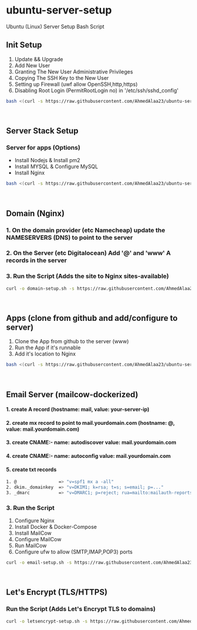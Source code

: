 # ubuntu-server-setup
Ubuntu (Linux) Server Setup Bash Script

## Init Setup

1. Update && Upgrade
2. Add New User
3. Granting The New User Administrative Privileges
4. Copying The SSH Key to the New User
5. Setting up Firewall (uwf allow OpenSSH,http,https)
6. Disabling Root Login (PermitRootLogin no) in '/etc/ssh/sshd_config'


```bash
bash <(curl -s https://raw.githubusercontent.com/AhmedAlaa23/ubuntu-server-setup/main/init-setup.sh)
```

<br/>

## Server Stack Setup

### Server for apps (Options)
- Install Nodejs & Install pm2
- Install MYSQL & Configure MySQL
- Install Nginx

```bash
bash <(curl -s https://raw.githubusercontent.com/AhmedAlaa23/ubuntu-server-setup/main/stack-setup.sh)
```

<br/>

## Domain (Nginx)
### 1. On the domain provider (etc Namecheap) update the NAMESERVERS (DNS) to point to the server

### 2. On the Server (etc Digitalocean) Add '@' and 'www' A records in the server

### 3. Run the Script (Adds the site to Nginx sites-available)

```bash
curl -o domain-setup.sh -s https://raw.githubusercontent.com/AhmedAlaa23/ubuntu-server-setup/main/domain-setup.sh && sudo bash domain-setup.sh
```

<br/>

## Apps (clone from github and add/configure to server)
1. Clone the App from github to the server (www)
2. Run the App if it's runnable
3. Add it's location to Nginx


```bash
bash <(curl -s https://raw.githubusercontent.com/AhmedAlaa23/ubuntu-server-setup/main/app-setup.sh)
```

<br/>

## Email Server (mailcow-dockerized)

#### 1. create A record (hostname: **mail**, value: **your-server-ip**)

#### 2. create mx record to point to mail.yourdomain.com (hostname: **@**, value: **mail.yourdomain.com**)

#### 3. create **CNAME**:- name: **autodiscover** value: **mail.yourdomain.com**
#### 4. create **CNAME**:- name: **autoconfig** value: **mail.yourdomain.com**

#### 5. create txt records
```bash
1. @                => "v=spf1 mx a -all"
2. dkim._domainkey  => "v=DKIM1; k=rsa; t=s; s=email; p=..."
3. _dmarc           => "v=DMARC1; p=reject; rua=mailto:mailauth-reports@mail.yourdomain.com"
```
### 3. Run the Script
1. Configure Nginx
2. Install Docker & Docker-Compose
3. Install MailCow
4. Configure MailCow
5. Run MailCow
6. Configure ufw to allow (SMTP,IMAP,POP3) ports

```bash
curl -o email-setup.sh -s https://raw.githubusercontent.com/AhmedAlaa23/ubuntu-server-setup/main/email-setup.sh && sudo bash email-setup.sh
```

<br/>

## Let's Encrypt (TLS/HTTPS)
### Run the Script (Adds Let's Encrypt TLS to domains)

```bash
curl -o letsencrypt-setup.sh -s https://raw.githubusercontent.com/AhmedAlaa23/ubuntu-server-setup/main/letsencrypt-setup.sh && sudo bash letsencrypt-setup.sh
```

<br/>